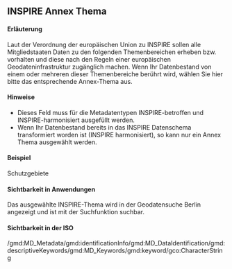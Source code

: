 ## INSPIRE Annex Thema

#### Erläuterung
Laut der Verordnung der europäischen Union zu INSPIRE sollen alle Mitgliedstaaten Daten zu den folgenden Themenbereichen erheben bzw. vorhalten und diese nach den Regeln einer europäischen Geodateninfrastruktur zugänglich machen. Wenn Ihr Datenbestand von einem oder mehreren dieser Themenbereiche berührt wird, wählen Sie hier bitte das entsprechende Annex-Thema aus.

#### Hinweise
* Dieses Feld muss für die Metadatentypen INSPIRE-betroffen und INSPIRE-harmonisiert ausgefüllt werden.
* Wenn Ihr Datenbestand bereits in das INSPIRE Datenschema transformiert worden ist (INSPIRE harmonisiert), so kann nur ein Annex Thema ausgewählt werden.

#### Beispiel
Schutzgebiete

#### Sichtbarkeit in Anwendungen
Das ausgewählte INSPIRE-Thema wird in der Geodatensuche Berlin angezeigt und ist mit der Suchfunktion suchbar.

#### Sichtbarkeit in der ISO
/gmd:MD_Metadata/gmd:identificationInfo/gmd:MD_DataIdentification/gmd:descriptiveKeywords/gmd:MD_Keywords/gmd:keyword/gco:CharacterString
